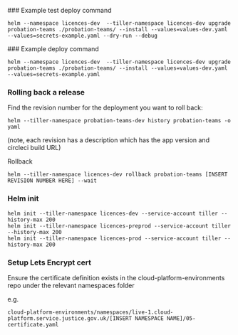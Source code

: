 ### Example test deploy command
```
helm --namespace licences-dev  --tiller-namespace licences-dev upgrade probation-teams ./probation-teams/ --install --values=values-dev.yaml --values=secrets-example.yaml --dry-run --debug
```

### Example deploy command
```
helm --namespace licences-dev  --tiller-namespace licences-dev upgrade probation-teams ./probation-teams/ --install --values=values-dev.yaml --values=secrets-example.yaml
```

### Rolling back a release
Find the revision number for the deployment you want to roll back:
```
helm --tiller-namespace probation-teams-dev history probation-teams -o yaml
```
(note, each revision has a description which has the app version and circleci build URL)

Rollback
```
helm --tiller-namespace licences-dev rollback probation-teams [INSERT REVISION NUMBER HERE] --wait
```

### Helm init

```
helm init --tiller-namespace licences-dev --service-account tiller --history-max 200
helm init --tiller-namespace licences-preprod --service-account tiller --history-max 200
helm init --tiller-namespace licences-prod --service-account tiller --history-max 200
```

### Setup Lets Encrypt cert

Ensure the certificate definition exists in the cloud-platform-environments repo under the relevant namespaces folder

e.g.
```
cloud-platform-environments/namespaces/live-1.cloud-platform.service.justice.gov.uk/[INSERT NAMESPACE NAME]/05-certificate.yaml
```
